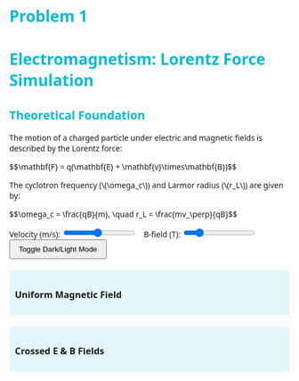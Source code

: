 # Problem 1
<!DOCTYPE html>
<html lang="en">
<head>
  <meta charset="UTF-8">
  <meta name="viewport" content="width=device-width, initial-scale=1.0">
  <title>Electromagnetism: Lorentz Force Simulation</title>
  <script src="https://cdn.plot.ly/plotly-latest.min.js"></script>
  <script async src="https://cdn.jsdelivr.net/npm/mathjax@3/es5/tex-mml-chtml.js"></script>
  <link rel="stylesheet" href="https://cdnjs.cloudflare.com/ajax/libs/normalize/8.0.1/normalize.min.css">
  <style>
    body { font-family: 'Segoe UI', sans-serif; padding: 20px; transition: background-color 0.3s, color 0.3s; }
    .dark-mode { background-color: #121212; color: #ffffff; }
    h1, h2 { color: #00bcd4; }
    .grid-container { display: grid; grid-template-columns: repeat(auto-fit, minmax(400px, 1fr)); gap: 20px; }
    .plot-box { padding: 10px; background: rgba(0, 188, 212, 0.1); border-radius: 8px; }
    .controls { margin-bottom: 20px; }
    label { margin-right: 10px; }
    button { padding: 8px 15px; }
  </style>
</head>
<body>

<h1>Electromagnetism: Lorentz Force Simulation</h1>

<h2>Theoretical Foundation</h2>
<p>The motion of a charged particle under electric and magnetic fields is described by the Lorentz force:</p>
<p>$$\mathbf{F} = q(\mathbf{E} + \mathbf{v}\times\mathbf{B})$$</p>
<p>The cyclotron frequency (\(\omega_c\)) and Larmor radius (\(r_L\)) are given by:</p>
<p>$$\omega_c = \frac{qB}{m}, \quad r_L = \frac{mv_\perp}{qB}$$</p>

<div class="controls">
  <label>Velocity (m/s): <input type="range" id="velocity" min="1e5" max="2e6" step="1e4" value="1e6"><span id="velVal"></span></label>
  <label>B-field (T): <input type="range" id="bfield" min="0.1" max="5" step="0.1" value="1"><span id="bVal"></span></label>
  <button onclick="toggleMode()">Toggle Dark/Light Mode</button>
</div>

<div id="info" style="margin-bottom:20px;font-weight:bold;"></div>

<div class="grid-container">
  <div class="plot-box">
    <h3>Uniform Magnetic Field</h3>
    <div id="uniform"></div>
  </div>
  <div class="plot-box">
    <h3>Crossed E & B Fields</h3>
    <div id="crossed"></div>
  </div>
</div>

<script>
let q = 1.6e-19, m = 9.11e-31;

function plotTrajectory(type, id){
  let vel = parseFloat(document.getElementById('velocity').value);
  let Bz = parseFloat(document.getElementById('bfield').value);
  let steps = 1000, dt = 1e-11;
  let r=[0,0,0], v=[vel,0,vel];
  let E=[0,0,0], B=[0,0,Bz];

  if(type==='crossed') E=[0,1e5,0];

  let pos=[], color=[];

  for(let i=0;i<steps;i++){
    let F = [q*(E[0]+v[1]*B[2]-v[2]*B[1]), q*(E[1]+v[2]*B[0]-v[0]*B[2]), q*(E[2]+v[0]*B[1]-v[1]*B[0])];
    v = [v[0]+F[0]/m*dt, v[1]+F[1]/m*dt, v[2]+F[2]/m*dt];
    r = [r[0]+v[0]*dt*1e9, r[1]+v[1]*dt*1e9, r[2]+v[2]*dt*1e9];
    pos.push([r[0],r[1],r[2]]);
    color.push(i);
  }

  let x=pos.map(p=>p[0]), y=pos.map(p=>p[1]), z=pos.map(p=>p[2]);
  Plotly.newPlot(id,[{x,y,z,type:'scatter3d',mode:'lines',line:{width:4,color:color,colorscale:'Jet'}}],{margin:{t:0,b:0,l:0,r:0}});
}

function update(){
  document.getElementById('velVal').innerText=document.getElementById('velocity').value;
  document.getElementById('bVal').innerText=document.getElementById('bfield').value;
  plotTrajectory('uniform','uniform');
  plotTrajectory('crossed','crossed');
  let Bz=parseFloat(document.getElementById('bfield').value);
  let vel=parseFloat(document.getElementById('velocity').value);
  document.getElementById('info').innerHTML=`Cyclotron Frequency: ${(q*Bz/m).toExponential(2)} rad/s | Larmor Radius: ${(m*vel/(q*Bz)).toExponential(2)} m`;
}

document.querySelectorAll('input').forEach(el=>el.oninput=update);
window.onload=update;

function toggleMode(){document.body.classList.toggle('dark-mode');}
</script>

</body>
</html>

